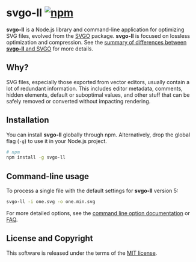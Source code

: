 # svgo-ll [![npm](https://img.shields.io/npm/v/svgo-ll)](https://npmjs.org/package/svgo-ll)

**svgo-ll** is a Node.js library and command-line application for optimizing SVG files, evolved from the [SVGO](https://www.npmjs.com/package/svgo) package. **svgo-ll** is focused on lossless optimization and compression. See the [summary of differences between **svgo-ll** and SVGO](https://github.com/svg-utils/svgo-ll/blob/main/docs/diffs-from-svgo.md) for more details.

## Why?

SVG files, especially those exported from vector editors, usually contain a lot of redundant information. This includes editor metadata, comments, hidden elements, default or suboptimal values, and other stuff that can be safely removed or converted without impacting rendering.

## Installation

You can install **svgo-ll** globally through npm. Alternatively, drop the global flag (`-g`) to use it in your Node.js project.

```sh
# npm
npm install -g svgo-ll
```

## Command-line usage

To process a single file with the default settings for **svgo-ll** version 5:

```sh
svgo-ll -i one.svg -o one.min.svg
```

For more detailed options, see the [command line option documentation](https://github.com/svg-utils/svgo-ll/blob/main/docs/command-line-options.md) or [FAQ](https://github.com/svg-utils/svgo-ll/blob/main/docs/faq.md).

## License and Copyright

This software is released under the terms of the [MIT license](https://github.com/svg-utils/svgo-ll/blob/main/LICENSE).

